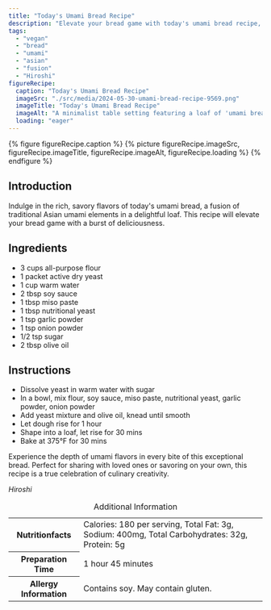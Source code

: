```yaml
---
title: "Today's Umami Bread Recipe"
description: "Elevate your bread game with today's umami bread recipe, a fusion of traditional Asian umami flavors in a delightful loaf. Perfect for any occasion."
tags:
  - "vegan"
  - "bread"
  - "umami"
  - "asian"
  - "fusion"
  - "Hiroshi"
figureRecipe: 
  caption: "Today's Umami Bread Recipe"
  imageSrc: "./src/media/2024-05-30-umami-bread-recipe-9569.png"
  imageTitle: "Today's Umami Bread Recipe"
  imageAlt: "A minimalist table setting featuring a loaf of 'umami bread' with traditional Asian flavors, elegantly presented for enjoyment."
  loading: "eager"
---
```


{% figure figureRecipe.caption %}
{% picture figureRecipe.imageSrc, figureRecipe.imageTitle, figureRecipe.imageAlt, figureRecipe.loading %}
{% endfigure %}

## Introduction

Indulge in the rich, savory flavors of today's umami bread, a fusion of traditional Asian umami elements in a delightful loaf. This recipe will elevate your bread game with a burst of deliciousness.

## Ingredients

- 3 cups all-purpose flour
- 1 packet active dry yeast
- 1 cup warm water
- 2 tbsp soy sauce
- 1 tbsp miso paste
- 1 tbsp nutritional yeast
- 1 tsp garlic powder
- 1 tsp onion powder
- 1/2 tsp sugar
- 2 tbsp olive oil

## Instructions

- Dissolve yeast in warm water with sugar
- In a bowl, mix flour, soy sauce, miso paste, nutritional yeast, garlic powder, onion powder
- Add yeast mixture and olive oil, knead until smooth
- Let dough rise for 1 hour
- Shape into a loaf, let rise for 30 mins
- Bake at 375°F for 30 mins

Experience the depth of umami flavors in every bite of this exceptional bread. Perfect for sharing with loved ones or savoring on your own, this recipe is a true celebration of culinary creativity.

*Hiroshi*

<table><caption class='sr-only'>Additional Information</caption><tr><th>Nutritionfacts</th><td>Calories: 180 per serving, Total Fat: 3g, Sodium: 400mg, Total Carbohydrates: 32g, Protein: 5g&nbsp;</td></tr><tr><th>Preparation Time</th><td>1 hour 45 minutes&nbsp;</td></tr><tr><th>Allergy Information</th><td>Contains soy. May contain gluten.&nbsp;</td></tr></table>

